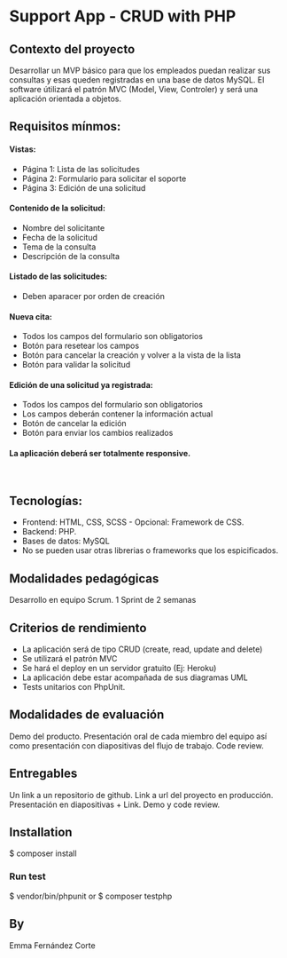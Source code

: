 # Support App - CRUD with PHP


## Contexto del proyecto
Desarrollar un MVP básico para que los empleados puedan realizar sus consultas y esas queden registradas en una base de datos MySQL. El software útilizará el patrón MVC (Model, View, Controler) y será una aplicación orientada a objetos.


## Requisitos mínmos:

#### Vistas: 
- Página 1: Lista de las solicitudes
- Página 2: Formulario para solicitar el soporte
- Página 3: Edición de una solicitud​

#### Contenido de la solicitud:
- Nombre del solicitante
- Fecha de la solicitud
- Tema de la consulta
- Descripción de la consulta
​
#### Listado de las solicitudes:
- Deben aparacer por orden de creación
​
#### Nueva cita:
- Todos los campos del formulario son obligatorios
- Botón para resetear los campos
- Botón para cancelar la creación y volver a la vista de la lista
- Botón para validar la solicitud

#### Edición de una solicitud ya registrada:
- Todos los campos del formulario son obligatorios
- Los campos deberán contener la información actual
- Botón de cancelar la edición
- Botón para enviar los cambios realizados

#### La aplicación deberá ser totalmente responsive.
​

## Tecnologías:

- Frontend: HTML, CSS, SCSS - Opcional: Framework de CSS.
- Backend: PHP.
- Bases de datos: MySQL
- No se pueden usar otras librerias o frameworks que los espicificados.
​

## Modalidades pedagógicas
Desarrollo en equipo Scrum. 1 Sprint de 2 semanas


## Criterios de rendimiento
- La aplicación será de tipo CRUD (create, read, update and delete)
- Se utilizará el patrón MVC
- Se hará el deploy en un servidor gratuito (Ej: Heroku)
- La aplicación debe estar acompañada de sus diagramas UML
- Tests unitarios con PhpUnit.


## Modalidades de evaluación
Demo del producto. Presentación oral de cada miembro del equipo así como presentación con diapositivas del flujo de trabajo. Code review.


## Entregables
Un link a un repositorio de github. Link a url del proyecto en producción. Presentación en diapositivas + Link. Demo y code review.


## Installation

$ composer install

### Run test

$ vendor/bin/phpunit
or
$ composer testphp

## By
Emma Fernández Corte

